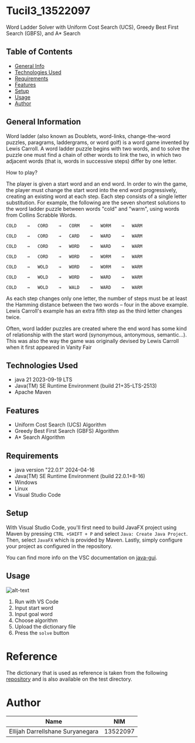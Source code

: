 # Tucil3_13522097
Word Ladder Solver with Uniform Cost Search (UCS), Greedy Best First Search (GBFS), and A* Search

## Table of Contents

- [General Info](#general-information)
- [Technologies Used](#technologies-used)
- [Requirements](#requirements)
- [Features](#features)
- [Setup](#setup)
- [Usage](#usage)
- [Author](#author)

## General Information

Word ladder (also known as Doublets, word-links, change-the-word puzzles, paragrams, laddergrams, or word golf) is a word game invented by Lewis Carroll. A word ladder puzzle begins with two words, and to solve the puzzle one must find a chain of other words to link the two, in which two adjacent words (that is, words in successive steps) differ by one letter.

How to play?

The player is given a start word and an end word. In order to win the game, the player must change the start word into the end word progressively, creating an existing word at each step. Each step consists of a single letter substitution. For example, the following are the seven shortest solutions to the word ladder puzzle between words "cold" and "warm", using words from Collins Scrabble Words.

    COLD 	→ 	CORD 	→ 	CORM 	→ 	WORM 	→ 	WARM

    COLD 	→ 	CORD 	→ 	CARD 	→ 	WARD 	→ 	WARM

    COLD 	→ 	CORD 	→ 	WORD 	→ 	WARD 	→ 	WARM

    COLD 	→ 	CORD 	→ 	WORD 	→ 	WORM 	→ 	WARM

    COLD 	→ 	WOLD 	→ 	WORD 	→ 	WORM 	→ 	WARM

    COLD 	→ 	WOLD 	→ 	WORD 	→ 	WARD 	→ 	WARM

    COLD 	→ 	WOLD 	→ 	WALD 	→ 	WARD 	→ 	WARM 

As each step changes only one letter, the number of steps must be at least the Hamming distance between the two words – four in the above example. Lewis Carroll's example has an extra fifth step as the third letter changes twice.

Often, word ladder puzzles are created where the end word has some kind of relationship with the start word (synonymous, antonymous, semantic...). This was also the way the game was originally devised by Lewis Carroll when it first appeared in Vanity Fair

## Technologies Used

- java 21 2023-09-19 LTS
- Java(TM) SE Runtime Environment (build 21+35-LTS-2513)
- Apache Maven

## Features

- Uniform Cost Search (UCS) Algorithm
- Greedy Best First Search (GBFS) Algorithm
- A\* Search Algorithm

## Requirements

- java version "22.0.1" 2024-04-16
- Java(TM) SE Runtime Environment (build 22.0.1+8-16)
- Windows
- Linux
- Visual Studio Code

## Setup

With Visual Studio Code, you'll first need to build JavaFX project using Maven by pressing `CTRL +SHIFT + P` and select `Java: Create Java Project`. Then, select `JavaFX` which is provided by Maven. Lastly, simply configure your project as configured in the repository.

You can find more info on the VSC documentation on [java-gui](https://code.visualstudio.com/docs/java/java-gui).

## Usage
![alt-text](https://i.ibb.co/0VkM02x/Screenshot-Run.png)
1. Run with VS Code
2. Input start word
3. Input goal word
4. Choose algorithm
5. Upload the dictionary file
6. Press the `solve` button

# Reference

The dictionary that is used as reference is taken from the following  [repository](https://github.com/dwyl/english-words/blob/master/words.txt) and is also available on the test directory.

# Author
|          Name                | NIM |
|--------------------------------|------------|
| Ellijah Darrellshane Suryanegara      | 13522097  |